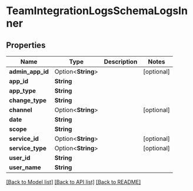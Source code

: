 # TeamIntegrationLogsSchemaLogsInner

## Properties

Name | Type | Description | Notes
------------ | ------------- | ------------- | -------------
**admin_app_id** | Option<**String**> |  | [optional]
**app_id** | **String** |  | 
**app_type** | **String** |  | 
**change_type** | **String** |  | 
**channel** | Option<**String**> |  | [optional]
**date** | **String** |  | 
**scope** | **String** |  | 
**service_id** | Option<**String**> |  | [optional]
**service_type** | Option<**String**> |  | [optional]
**user_id** | **String** |  | 
**user_name** | **String** |  | 

[[Back to Model list]](../README.md#documentation-for-models) [[Back to API list]](../README.md#documentation-for-api-endpoints) [[Back to README]](../README.md)



